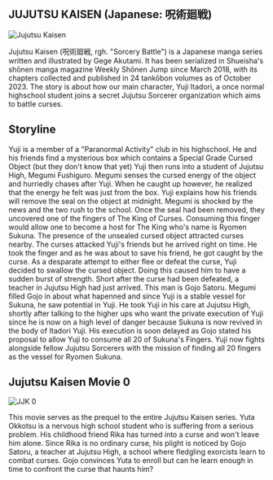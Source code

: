 
##  **JUJUTSU KAISEN (Japanese: 呪術廻戦)**
![Jujutsu Kaisen](https://m.media-amazon.com/images/M/MV5BMTMwMDM4N2EtOTJiYy00OTQ0LThlZDYtYWUwOWFlY2IxZGVjXkEyXkFqcGdeQXVyNjAwNDUxODI@._V1_.jpg)

Jujutsu Kaisen (呪術廻戦, rgh. "Sorcery Battle") is a Japanese manga series written and illustrated by Gege Akutami. It has been serialized in Shueisha's shōnen manga magazine Weekly Shōnen Jump since March 2018, with its chapters collected and published in 24 tankōbon volumes as of October 2023. The story is about how our main character, Yuji Itadori, a once normal highschool student joins a secret Jujutsu Sorcerer organization which aims to battle curses.

## **Storyline**
Yuji is a member of a "Paranormal Activity" club in his highschool. He and his friends find a mysterious box which contains a Special Grade Cursed Object (but they don't know that yet) Yuji then runs into a student of Jujutsu High, Megumi Fushiguro. Megumi senses the cursed energy of the object and hurriedly chases after Yuji. When he caught up however, he realized that the energy he felt was just from the box. Yuji explains how his friends will remove the seal on the object at midnight. Megumi is shocked by the news and the two rush to the school. Once the seal had been removed, they uncovered one of the fingers of The King of Curses. Consuming this finger would allow one to become a host for The King who's name is Ryomen Sukuna. The presence of the unsealed cursed object attracted curses nearby. The curses attacked Yuji's friends but he arrived right on time. He took the finger and as he was about to save his friend, he got caught by the curse. As a desparate attempt to either flee or defeat the curse, Yuji decided to swallow the cursed object. Doing this caused him to have a sudden burst of strength. Short after the curse had been defeated, a teacher in Jujutsu High had just arrived. This man is Gojo Satoru. Megumi filled Gojo in about what hapenned and since Yuji is a stable vessel for Sukuna, he saw potential in Yuji. He took Yuji in his care at Jujutsu High, shortly after talking to the higher ups who want the private execution of Yuji since he is now on a high level of danger because Sukuna is now revived in the body of Itadori Yuji. His execution is soon delayed as Gojo stated his proposal to allow Yuji to consume all 20 of Sukuna's Fingers. Yuji now fights alongside fellow Jujutsu Sorcerers with the mission of finding all 20 fingers as the vessel for Ryomen Sukuna. 

## **Jujutsu Kaisen Movie 0**
![JJK 0](https://cdn.myanimelist.net/images/about_me/ranking_items/10649240-6dfdfcb5-cd75-4b4b-9f3d-08416eb67811.jpg?t=1674797384)

This movie serves as the prequel to the entire Jujutsu Kaisen series. Yuta Okkotsu is a nervous high school student who is suffering from a serious problem. His childhood friend Rika has turned into a curse and won't leave him alone. Since Rika is no ordinary curse, his plight is noticed by Gojo Satoru, a teacher at Jujutsu High, a school where fledgling exorcists learn to combat curses. Gojo convinces Yuta to enroll but can he learn enough in time to confront the curse that haunts him?



